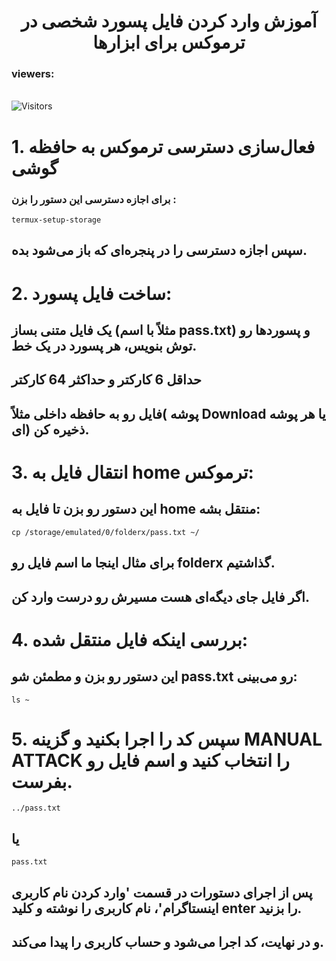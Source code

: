 <div align="center">
    <h1>آموزش وارد کردن فایل پسورد شخصی در ترموکس برای ابزارها</h1>
</div>
<h3>viewers:</h3> <br> <img src="https://profile-counter.glitch.me/monsmain/count.svg" alt="Visitors"><p align="center">

# 1. فعال‌سازی دسترسی ترموکس به حافظه گوشی
### برای اجازه دسترسی این دستور را بزن :
```
termux-setup-storage
```
## سپس اجازه دسترسی را در پنجره‌ای که باز می‌شود بده.

# 2. ساخت فایل پسورد:
## یک فایل متنی بساز (مثلاً با اسم pass.txt) و پسوردها رو توش بنویس، هر پسورد در یک خط.
## حداقل 6 کارکتر و حداکثر 64 کارکتر
## فایل رو به حافظه داخلی مثلاً( پوشه Download یا هر پوشه ای) ذخیره کن.

# 3. انتقال فایل به home ترموکس:

## این دستور رو بزن تا فایل به home منتقل بشه:
```
cp /storage/emulated/0/folderx/pass.txt ~/
```

## برای مثال اینجا ما اسم فایل رو folderx گذاشتیم.
## اگر فایل جای دیگه‌ای هست مسیرش رو درست وارد کن.

# 4. بررسی اینکه فایل منتقل شده:

## این دستور رو بزن و مطمئن شو pass.txt رو می‌بینی:
```
ls ~
```
# 5. سپس کد را اجرا بکنید و گزینه MANUAL ATTACK را انتخاب کنید و اسم فایل رو بفرست.
```
../pass.txt
```
## یا
```
pass.txt
```
## پس از اجرای دستورات در قسمت 'وارد کردن نام کاربری اینستاگرام'، نام کاربری را نوشته و کلید enter را بزنید.
## و در نهایت، کد اجرا می‌شود و حساب کاربری را پیدا می‌کند.







